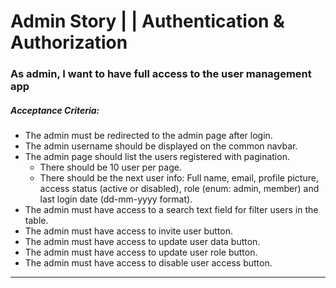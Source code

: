 # Admin Story | | Authentication & Authorization

### As admin, I want to have full access to the user management app

##### Acceptance Criteria:

- The admin must be redirected to the admin page after login.
- The admin username should be displayed on the common navbar.
- The admin page should list the users registered with pagination.
  - There should be 10 user per page.
  - There should be the next user info: Full name, email, profile picture,
    access status (active or disabled), role (enum: admin, member) and last
    login date (dd-mm-yyyy format).
- The admin must have access to a search text field for filter users in the
  table.
- The admin must have access to invite user button.
- The admin must have access to update user data button.
- The admin must have access to update user role button.
- The admin must have access to disable user access button.

---
